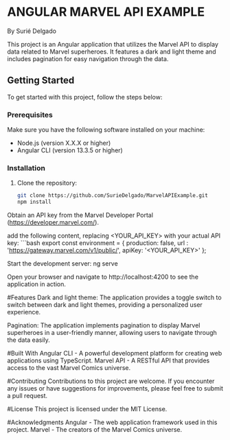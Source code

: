 # ANGULAR MARVEL API EXAMPLE
By Surié Delgado

This project is an Angular application that utilizes the Marvel API to display data related to Marvel superheroes. It features a dark and light theme and includes pagination for easy navigation through the data.

## Getting Started

To get started with this project, follow the steps below:

### Prerequisites

Make sure you have the following software installed on your machine:

- Node.js (version X.X.X or higher)
- Angular CLI (version 13.3.5 or higher)

### Installation

1. Clone the repository:

   ```bash
   git clone https://github.com/SurieDelgado/MarvelAPIExample.git
   npm install

Obtain an API key from the Marvel Developer Portal (https://developer.marvel.com/).

add the following content, replacing <YOUR_API_KEY> with your actual API key:
    ```bash
    export const environment = {
      production: false,
      url : 'https://gateway.marvel.com/v1/public/',
      apiKey: '<YOUR_API_KEY>'
    };

Start the development server:
ng serve

Open your browser and navigate to http://localhost:4200 to see the application in action.

#Features
Dark and light theme: The application provides a toggle switch to switch between dark and light themes, providing a personalized user experience.

Pagination: The application implements pagination to display Marvel superheroes in a user-friendly manner, allowing users to navigate through the data easily.

#Built With
Angular CLI - A powerful development platform for creating web applications using TypeScript.
Marvel API - A RESTful API that provides access to the vast Marvel Comics universe.

#Contributing
Contributions to this project are welcome. If you encounter any issues or have suggestions for improvements, please feel free to submit a pull request.

#License
This project is licensed under the MIT License.

#Acknowledgments
Angular - The web application framework used in this project.
Marvel - The creators of the Marvel Comics universe.